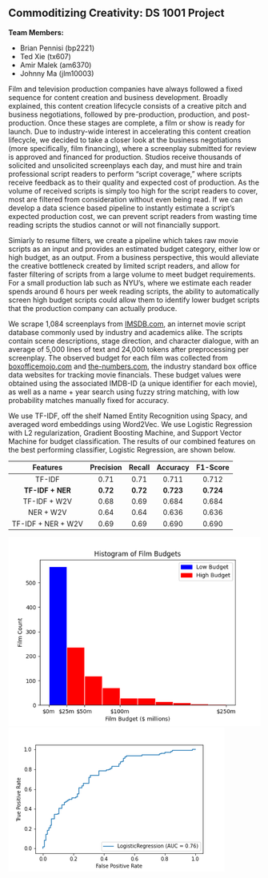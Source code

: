 ## Commoditizing Creativity: DS 1001 Project

**Team Members:**
- Brian Pennisi (bp2221)
- Ted Xie (tx607)
- Amir Malek (am6370)
- Johnny Ma (jlm10003)

Film and television production companies have always followed a fixed sequence for content creation and business development. Broadly explained, this content creation lifecycle consists of a creative pitch and business negotiations, followed by pre-production, production, and post-production. Once these stages are complete, a film or show is ready for launch. Due to industry-wide interest in accelerating this content creation lifecycle, we decided to take a closer look at the business negotiations (more specifically, film financing), where a screenplay submitted for review is approved and financed for production. Studios receive thousands of solicited and unsolicited screenplays each day, and must hire and train professional script readers to perform “script coverage,” where scripts receive feedback as to their quality and expected cost of production. As the volume of received scripts is simply too high for the script readers to cover, most are filtered from consideration without even being read. If we can develop a data science based pipeline to instantly estimate a script’s expected production cost, we can prevent script readers from wasting time reading scripts the studios cannot or will not financially support. 

Simiarly to resume filters, we create a pipeline which takes raw movie scripts as an input and provides an estimated budget category, either low or high budget, as an output. From a business perspective, this would alleviate the creative bottleneck created by limited script readers, and allow for faster filtering of scripts from a large volume to meet budget requirements. For a small production lab such as NYU’s, where we estimate each reader spends around 6 hours per week reading scripts, the ability to automatically screen high budget scripts could allow them to identify lower budget scripts that the production company can actually produce.

We scrape 1,084 screenplays from [IMSDB.com](https://www.imsdb.com), an internet movie script database commonly used by industry and academics alike. The scripts contain scene descriptions, stage direction, and character dialogue, with an average of 5,000 lines of text and 24,000 tokens after preprocessing per screenplay. The observed budget for each film was collected from [boxofficemojo.com](https://www.boxofficemojo.com) and [the-numbers.com](https://www.the-numbers.com), the industry standard box office data websites for tracking movie financials. These budget values were obtained using the associated IMDB-ID (a unique identifier for each movie), as well as a name + year search using fuzzy string matching, with low probability matches manually fixed for accuracy.

We use TF-IDF, off the shelf Named Entity Recognition using Spacy, and averaged word embeddings using Word2Vec. We use Logistic Regression with L2 regularization, Gradient Boosting Machine, and Support Vector Machine for budget classification. The results of our combined features on the best performing classifier, Logistic Regression, are shown below. 

|      Features      | Precision | Recall | Accuracy | F1-Score |
|:------------------:|:---------:|:------:|:--------:|:--------:|
|       TF-IDF       |    0.71   |  0.71  |   0.711  |   0.712  |
|    **TF-IDF + NER**    |    **0.72**   |  **0.72**  |   **0.723**  |   **0.724**  |
|    TF-IDF + W2V    |    0.68   |  0.69  |   0.684  |   0.684  |
|      NER + W2V     |    0.64   |  0.64  |   0.636  |   0.636  |
| TF-IDF + NER + W2V |    0.69   |  0.69  |   0.690  |   0.690  |

![Budget Distribution](/figures/Film_Budget.png)
![ROC curve for best model](/figures/AUC.png)